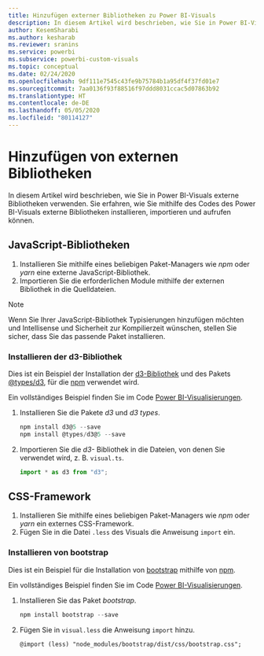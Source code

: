 ```yaml
---
title: Hinzufügen externer Bibliotheken zu Power BI-Visuals
description: In diesem Artikel wird beschrieben, wie Sie in Power BI-Visuals externe Bibliotheken verwenden.
author: KesemSharabi
ms.author: kesharab
ms.reviewer: sranins
ms.service: powerbi
ms.subservice: powerbi-custom-visuals
ms.topic: conceptual
ms.date: 02/24/2020
ms.openlocfilehash: 9df111e7545c43fe9b75784b1a95df4f37fd01e7
ms.sourcegitcommit: 7aa0136f93f88516f97ddd8031ccac5d07863b92
ms.translationtype: HT
ms.contentlocale: de-DE
ms.lasthandoff: 05/05/2020
ms.locfileid: "80114127"
---
```

# <a name="adding-external-libraries"></a>Hinzufügen von externen Bibliotheken

In diesem Artikel wird beschrieben, wie Sie in Power BI-Visuals externe Bibliotheken verwenden. Sie erfahren, wie Sie mithilfe des Codes des Power BI-Visuals externe Bibliotheken installieren, importieren und aufrufen können.

## <a name="javascript-libraries"></a>JavaScript-Bibliotheken

1. Installieren Sie mithilfe eines beliebigen Paket-Managers wie *npm* oder *yarn* eine externe JavaScript-Bibliothek.
2. Importieren Sie die erforderlichen Module mithilfe der externen Bibliothek in die Quelldateien.

>[!NOTE]
>Wenn Sie Ihrer JavaScript-Bibliothek Typisierungen hinzufügen möchten und Intellisense und Sicherheit zur Kompilierzeit wünschen, stellen Sie sicher, dass Sie das passende Paket installieren.

### <a name="installing-the-d3-library"></a>Installieren der d3-Bibliothek

Dies ist ein Beispiel der Installation der [d3-Bibliothek](https://www.npmjs.com/package/d3) und des Pakets [@types/d3](https://www.npmjs.com/package/@types/d3), für die [npm](https://www.npmjs.com/) verwendet wird.

Ein vollständiges Beispiel finden Sie im Code [Power BI-Visualisierungen](https://github.com/microsoft/powerbi-visuals-gantt/blob/master/src/gantt.ts#L29).

1. Installieren Sie die Pakete *d3* und *d3 types*.

    ```powershell
    npm install d3@5 --save
    npm install @types/d3@5 --save
    ```

2. Importieren Sie die *d3-* Bibliothek in die Dateien, von denen Sie verwendet wird, z. B. `visual.ts`.

    ```typescript
    import * as d3 from "d3";
    ```

## <a name="css-framework"></a>CSS-Framework

1. Installieren Sie mithilfe eines beliebigen Paket-Managers wie *npm* oder *yarn* ein externes CSS-Framework.
2. Fügen Sie in die Datei `.less` des Visuals die Anweisung `import` ein.

### <a name="installing-bootstrap"></a>Installieren von bootstrap

Dies ist ein Beispiel für die Installation von [bootstrap](https://www.npmjs.com/package/bootstrap) mithilfe von [npm](https://www.npmjs.com/).

Ein vollständiges Beispiel finden Sie im Code [Power BI-Visualisierungen](https://github.com/Microsoft/powerbi-visuals-sankey/blob/c8200da56913cd8b253be949a35fad0f4472b6de/style/visual.less#L32).

1. Installieren Sie das Paket *bootstrap*.

    ```powershell
    npm install bootstrap --save
    ```

2. Fügen Sie in `visual.less` die Anweisung `import` hinzu.

    ```less
    @import (less) "node_modules/bootstrap/dist/css/bootstrap.css";
    ```
